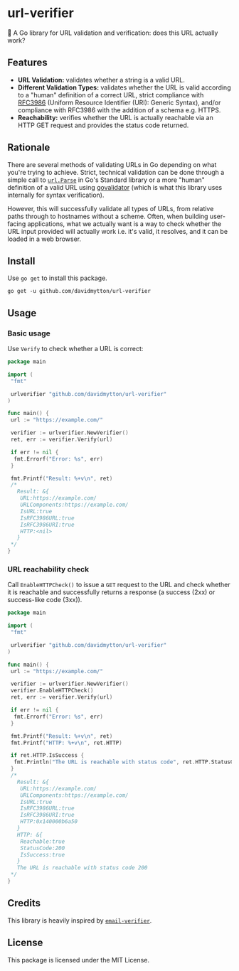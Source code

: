 # url-verifier

🔗 A Go library for URL validation and verification: does this URL actually
work?

## Features

- **URL Validation:** validates whether a string is a valid URL.
- **Different Validation Types:** validates whether the URL is valid according
  to a "human" definition of a correct URL, strict compliance with
  [RFC3986](https://www.rfc-editor.org/rfc/rfc3986) (Uniform Resource Identifier
  (URI): Generic Syntax), and/or compliance with RFC3986 with the addition of a
  schema e.g. HTTPS.
- **Reachability:** verifies whether the URL is actually reachable via an HTTP
  GET request and provides the status code returned.

## Rationale

There are several methods of validating URLs in Go depending on what you're
trying to achieve. Strict, technical validation can be done through a simple
call to [`url.Parse`](https://pkg.go.dev/net/url#Parse) in Go's Standard library
or a more "human" definition of a valid URL using
[govalidator](https://github.com/asaskevich/govalidator) (which is what this
library uses internally for syntax verification).

However, this will successfully validate all types of URLs, from relative paths
through to hostnames without a scheme. Often, when building user-facing
applications, what we actually want is a way to check whether the URL input
provided will actually work i.e. it's valid, it resolves, and it can be loaded
in a web browser.

## Install

Use `go get` to install this package.

```shell
go get -u github.com/davidmytton/url-verifier
```

## Usage

### Basic usage

Use `Verify` to check whether a URL is correct:

```go
package main

import (
 "fmt"

 urlverifier "github.com/davidmytton/url-verifier"
)

func main() {
 url := "https://example.com/"

 verifier := urlverifier.NewVerifier()
 ret, err := verifier.Verify(url)

 if err != nil {
  fmt.Errorf("Error: %s", err)
 }

 fmt.Printf("Result: %+v\n", ret)
 /*
   Result: &{
    URL:https://example.com/
    URLComponents:https://example.com/
    IsURL:true
    IsRFC3986URL:true
    IsRFC3986URI:true
    HTTP:<nil>
   }
 */
}

```

### URL reachability check

Call `EnableHTTPCheck()` to issue a `GET` request to the URL and check whether
it is reachable and successfully returns a response (a success (2xx) or
success-like code (3xx)).

```go
package main

import (
 "fmt"

 urlverifier "github.com/davidmytton/url-verifier"
)

func main() {
 url := "https://example.com/"

 verifier := urlverifier.NewVerifier()
 verifier.EnableHTTPCheck()
 ret, err := verifier.Verify(url)

 if err != nil {
  fmt.Errorf("Error: %s", err)
 }

 fmt.Printf("Result: %+v\n", ret)
 fmt.Printf("HTTP: %+v\n", ret.HTTP)

 if ret.HTTP.IsSuccess {
  fmt.Println("The URL is reachable with status code", ret.HTTP.StatusCode)
 }
 /*
   Result: &{
    URL:https://example.com/
    URLComponents:https://example.com/
    IsURL:true
    IsRFC3986URL:true
    IsRFC3986URI:true
    HTTP:0x140000b6a50
   }
   HTTP: &{
    Reachable:true
    StatusCode:200
    IsSuccess:true
   }
   The URL is reachable with status code 200
 */
}
```

## Credits

This library is heavily inspired by
[`email-verifier`](https://github.com/AfterShip/email-verifier).

## License

This package is licensed under the MIT License.
